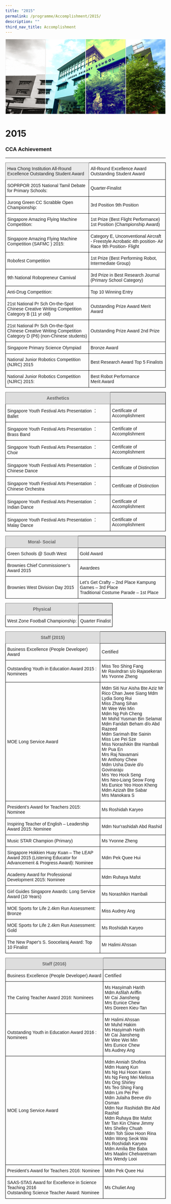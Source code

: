 ```yaml
---
title: "2015"
permalink: /programme/Accomplishment/2015/
description: ""
third_nav_title: Accomplishment
---
```

![](/images/Banner.png)

2015
====

### CCA Achievement
---------------

<style type="text/css">
.tg  {border-collapse:collapse;border-spacing:0;}
.tg td{border-color:black;border-style:solid;border-width:1px;font-family:Arial, sans-serif;font-size:14px;
  overflow:hidden;padding:10px 5px;word-break:normal;}
.tg th{border-color:black;border-style:solid;border-width:1px;font-family:Arial, sans-serif;font-size:14px;
  font-weight:normal;overflow:hidden;padding:10px 5px;word-break:normal;}
.tg .tg-cly1{text-align:left;vertical-align:middle}
.tg .tg-tqcj{background-color:#EAEAEA;border-color:inherit;color:#222;text-align:left;vertical-align:middle}
.tg .tg-0lax{text-align:left;vertical-align:top}
</style>
<table class="tg">
<thead>
  <tr>
    <th class="tg-tqcj">Hwa Chong Institution All-Round Excellence Outstanding Student Award</th>
    <th class="tg-cly1">All-Round Excellence Award Outstanding Student Award</th>
  </tr>
</thead>
<tbody>
  <tr>
    <td class="tg-cly1">SOPRPOR 2015 National Tamil Debate for Primary Schools:</td>
    <td class="tg-cly1">Quarter-Finalist</td>
  </tr>
  <tr>
    <td class="tg-cly1">Jurong Green CC Scrabble Open Championship:</td>
    <td class="tg-cly1">3rd Position 9th Position</td>
  </tr>
  <tr>
    <td class="tg-0lax"><span style="background-color:transparent">Singapore Amazing Flying Machine Competition: </span><br></td>
    <td class="tg-0lax"><span style="background-color:transparent">1st Prize (Best Flight Performance) </span><br><span style="background-color:transparent">1st Position (Championship Award)</span></td>
  </tr>
  <tr>
    <td class="tg-cly1">Singapore Amazing Flying Machine Competition (SAFMC ) 2015:</td>
    <td class="tg-cly1">Category E, Unconventional Aircraft - Freestyle Acrobatic 4th position- Air Race  9th Position- Flight</td>
  </tr>
  <tr>
    <td class="tg-cly1">Robofest Competition</td>
    <td class="tg-cly1">1st Prize (Best Performing Robot, Intermediate Group)</td>
  </tr>
  <tr>
    <td class="tg-cly1">9th National Robopreneur Carnival</td>
    <td class="tg-cly1">3rd Prize in Best Research Journal (Primary School Category)</td>
  </tr>
  <tr>
    <td class="tg-cly1">Anti-Drug Competition:</td>
    <td class="tg-cly1">Top 10 Winning Entry</td>
  </tr>
  <tr>
    <td class="tg-0lax"><span style="background-color:transparent">21st National Pr Sch On-the-Spot Chinese Creative Writing Competition </span><br><span style="background-color:transparent">Category B (11 yr old)</span></td>
    <td class="tg-cly1">Outstanding Prize Award Merit Award</td>
  </tr>
  <tr>
    <td class="tg-cly1">21st National Pr Sch On-the-Spot Chinese Creative Writing Competition Category D (P6) (non-Chinese students)</td>
    <td class="tg-cly1">Outstanding Prize Award 2nd Prize</td>
  </tr>
  <tr>
    <td class="tg-cly1">Singapore Primary Science Olympiad</td>
    <td class="tg-cly1">Bronze Award</td>
  </tr>
  <tr>
    <td class="tg-0lax"><span style="background-color:transparent">National Junior Robotics Competition (NJRC) 2015 </span><br></td>
    <td class="tg-cly1">Best Research Award Top 5 Finalists</td>
  </tr>
  <tr>
    <td class="tg-0lax"><span style="background-color:transparent">National Junior Robotics Competition (NJRC) 2015: </span><br></td>
    <td class="tg-0lax"><span style="background-color:transparent">Best Robot Performance </span><br><span style="background-color:transparent">Merit Award </span></td>
  </tr>
</tbody>
</table>


<style type="text/css">
.tg  {border-collapse:collapse;border-spacing:0;}
.tg td{border-color:black;border-style:solid;border-width:1px;font-family:Arial, sans-serif;font-size:14px;
  overflow:hidden;padding:10px 5px;word-break:normal;}
.tg th{border-color:black;border-style:solid;border-width:1px;font-family:Arial, sans-serif;font-size:14px;
  font-weight:normal;overflow:hidden;padding:10px 5px;word-break:normal;}
.tg .tg-cly1{text-align:left;vertical-align:middle}
.tg .tg-a4yv{background-color:#DDD;color:#666;font-weight:bold;text-align:center;vertical-align:top}
.tg .tg-kpb2{background-color:#DDD;border-color:inherit;color:#666;font-weight:bold;text-align:center;vertical-align:top}
</style>
<table class="tg">
<thead>
  <tr>
    <th class="tg-kpb2">Aesthetics</th>
    <th class="tg-a4yv"> </th>
  </tr>
</thead>
<tbody>
  <tr>
    <td class="tg-cly1">Singapore Youth Festival Arts Presentation ： Ballet</td>
    <td class="tg-cly1">Certificate of Accomplishment</td>
  </tr>
  <tr>
    <td class="tg-cly1">Singapore Youth Festival Arts Presentation ： Brass Band</td>
    <td class="tg-cly1">Certificate of Accomplishment</td>
  </tr>
  <tr>
    <td class="tg-cly1">Singapore Youth Festival Arts Presentation ： Choir</td>
    <td class="tg-cly1">Certificate of Accomplishment</td>
  </tr>
  <tr>
    <td class="tg-cly1">Singapore Youth Festival Arts Presentation ： Chinese Dance</td>
    <td class="tg-cly1">Certificate of Distinction</td>
  </tr>
  <tr>
    <td class="tg-cly1">Singapore Youth Festival Arts Presentation ： Chinese Orchestra</td>
    <td class="tg-cly1">Certificate of Distinction</td>
  </tr>
  <tr>
    <td class="tg-cly1">Singapore Youth Festival Arts Presentation ： Indian Dance</td>
    <td class="tg-cly1">Certificate of Accomplishment</td>
  </tr>
  <tr>
    <td class="tg-cly1">Singapore Youth Festival Arts Presentation ： Malay Dance</td>
    <td class="tg-cly1">Certificate of Accomplishment</td>
  </tr>
</tbody>
</table>

<style type="text/css">
.tg  {border-collapse:collapse;border-spacing:0;}
.tg td{border-color:black;border-style:solid;border-width:1px;font-family:Arial, sans-serif;font-size:14px;
  overflow:hidden;padding:10px 5px;word-break:normal;}
.tg th{border-color:black;border-style:solid;border-width:1px;font-family:Arial, sans-serif;font-size:14px;
  font-weight:normal;overflow:hidden;padding:10px 5px;word-break:normal;}
.tg .tg-cly1{text-align:left;vertical-align:middle}
.tg .tg-a4yv{background-color:#DDD;color:#666;font-weight:bold;text-align:center;vertical-align:top}
.tg .tg-kpb2{background-color:#DDD;border-color:inherit;color:#666;font-weight:bold;text-align:center;vertical-align:top}
.tg .tg-0lax{text-align:left;vertical-align:top}
</style>
<table class="tg">
<thead>
  <tr>
    <th class="tg-kpb2">Moral- Social</th>
    <th class="tg-a4yv"> </th>
  </tr>
</thead>
<tbody>
  <tr>
    <td class="tg-cly1">Green Schools @ South West</td>
    <td class="tg-cly1">Gold Award</td>
  </tr>
  <tr>
    <td class="tg-cly1">Brownies Chief Commissioner’s Award 2015</td>
    <td class="tg-cly1">Awardees</td>
  </tr>
  <tr>
    <td class="tg-cly1">Brownies West Division Day 2015</td>
    <td class="tg-0lax"><span style="background-color:transparent">Let’s Get Crafty – 2nd Place Kampung Games – 3rd Place </span><br><span style="background-color:transparent">Traditional Costume Parade – 1st Place</span></td>
  </tr>
</tbody>
</table>

<style type="text/css">
.tg  {border-collapse:collapse;border-spacing:0;}
.tg td{border-color:black;border-style:solid;border-width:1px;font-family:Arial, sans-serif;font-size:14px;
  overflow:hidden;padding:10px 5px;word-break:normal;}
.tg th{border-color:black;border-style:solid;border-width:1px;font-family:Arial, sans-serif;font-size:14px;
  font-weight:normal;overflow:hidden;padding:10px 5px;word-break:normal;}
.tg .tg-cly1{text-align:left;vertical-align:middle}
.tg .tg-a4yv{background-color:#DDD;color:#666;font-weight:bold;text-align:center;vertical-align:top}
.tg .tg-kpb2{background-color:#DDD;border-color:inherit;color:#666;font-weight:bold;text-align:center;vertical-align:top}
.tg .tg-0lax{text-align:left;vertical-align:top}
</style>
<table class="tg">
<thead>
  <tr>
    <th class="tg-kpb2">Physical</th>
    <th class="tg-a4yv"> </th>
  </tr>
</thead>
<tbody>
  <tr>
    <td class="tg-0lax"><span style="background-color:transparent">West Zone Football Championship: </span></td>
    <td class="tg-cly1">Quarter Finalist</td>
  </tr>
</tbody>
</table>

<style type="text/css">
.tg  {border-collapse:collapse;border-spacing:0;}
.tg td{border-color:black;border-style:solid;border-width:1px;font-family:Arial, sans-serif;font-size:14px;
  overflow:hidden;padding:10px 5px;word-break:normal;}
.tg th{border-color:black;border-style:solid;border-width:1px;font-family:Arial, sans-serif;font-size:14px;
  font-weight:normal;overflow:hidden;padding:10px 5px;word-break:normal;}
.tg .tg-cly1{text-align:left;vertical-align:middle}
.tg .tg-a4yv{background-color:#DDD;color:#666;font-weight:bold;text-align:center;vertical-align:top}
.tg .tg-kpb2{background-color:#DDD;border-color:inherit;color:#666;font-weight:bold;text-align:center;vertical-align:top}
.tg .tg-0lax{text-align:left;vertical-align:top}
</style>
<table class="tg">
<thead>
  <tr>
    <th class="tg-kpb2">Staff (2015)</th>
    <th class="tg-a4yv"> </th>
  </tr>
</thead>
<tbody>
  <tr>
    <td class="tg-cly1">Business Excellence (People Developer) Award</td>
    <td class="tg-cly1">Certified</td>
  </tr>
  <tr>
    <td class="tg-cly1">Outstanding Youth in Education Award 2015 : Nominees</td>
    <td class="tg-0lax"><span style="background-color:transparent">Miss Teo Shing Fang </span><br><span style="background-color:transparent">Mr Ravindran s/o Rajasekeran </span><br><span style="background-color:transparent">Ms Yvonne Zheng</span></td>
  </tr>
  <tr>
    <td class="tg-cly1">MOE Long Service Award</td>
    <td class="tg-0lax"><span style="background-color:transparent">Mdm Siti Nur Aisha Bte Aziz Mr Rico Chan Jwee Siang Mdm Lydia Song Rui </span><br><span style="background-color:transparent">Miss Zhang Sihan </span><br><span style="background-color:transparent">Mr Wee Wei Min </span><br><span style="background-color:transparent">Mdm Ng Poh Cheng </span><br><span style="background-color:transparent">Mr Mohd Yusman Bin Selamat </span><br><span style="background-color:transparent">Mdm Faridah Beham d/o Abd Razeed </span><br><span style="background-color:transparent">Mdm Sarimah Bte Sainin </span><br><span style="background-color:transparent">Miss Lee Pei Sze </span><br><span style="background-color:transparent">Miss Norashikin Bte Hambali </span><br><span style="background-color:transparent">Mr Pua En </span><br><span style="background-color:transparent">Mrs Raj Navamani </span><br><span style="background-color:transparent">Mr Anthony Chew </span><br><span style="background-color:transparent">Mdm Usha Davie d/o Govinaraju </span><br><span style="background-color:transparent">Mrs Yeo Hock Seng </span><br><span style="background-color:transparent">Mrs Neo-Liang Seow Fong </span><br><span style="background-color:transparent">Ms Eunice Yeo Hoon Kheng </span><br><span style="background-color:transparent">Mdm Azizah Bte Sabar </span><br><span style="background-color:transparent">Mrs Manokara S</span></td>
  </tr>
  <tr>
    <td class="tg-cly1">President’s Award for Teachers 2015: Nominee</td>
    <td class="tg-cly1">Ms Roshidah Karyeo</td>
  </tr>
  <tr>
    <td class="tg-cly1">Inspiring Teacher of English – Leadership Award 2015: Nominee</td>
    <td class="tg-cly1">Mdm Nur'rashidah Abd Rashid</td>
  </tr>
  <tr>
    <td class="tg-cly1">Music STAR Champion (Primary)</td>
    <td class="tg-cly1">Ms Yvonne Zheng</td>
  </tr>
  <tr>
    <td class="tg-cly1">Singapore Hokkien Huay Kuan – The LEAP Award 2015 (Listening Educator for Advancement &amp; Progress Award): Nominee</td>
    <td class="tg-cly1">Mdm Pek Quee Hui</td>
  </tr>
  <tr>
    <td class="tg-cly1">Academy Award for Professional Development 2015: Nominee</td>
    <td class="tg-cly1">Mdm Ruhaya Mafot</td>
  </tr>
  <tr>
    <td class="tg-cly1">Girl Guides Singapore Awards: Long Service Award (10 Years)</td>
    <td class="tg-cly1">Ms Norashikin Hambali</td>
  </tr>
  <tr>
    <td class="tg-cly1">MOE Sports for Life 2.4km Run Assessment: Bronze</td>
    <td class="tg-cly1">Miss Audrey Ang</td>
  </tr>
  <tr>
    <td class="tg-cly1">MOE Sports for Life 2.4km Run Assessment: Gold</td>
    <td class="tg-cly1">Ms Roshidah Karyeo</td>
  </tr>
  <tr>
    <td class="tg-cly1">The New Paper's S. Soocelaraj Award: Top 10 Finalist</td>
    <td class="tg-cly1">Mr Halimi Ahssan</td>
  </tr>
</tbody>
</table>

<style type="text/css">
.tg  {border-collapse:collapse;border-spacing:0;}
.tg td{border-color:black;border-style:solid;border-width:1px;font-family:Arial, sans-serif;font-size:14px;
  overflow:hidden;padding:10px 5px;word-break:normal;}
.tg th{border-color:black;border-style:solid;border-width:1px;font-family:Arial, sans-serif;font-size:14px;
  font-weight:normal;overflow:hidden;padding:10px 5px;word-break:normal;}
.tg .tg-cly1{text-align:left;vertical-align:middle}
.tg .tg-a4yv{background-color:#DDD;color:#666;font-weight:bold;text-align:center;vertical-align:top}
.tg .tg-kpb2{background-color:#DDD;border-color:inherit;color:#666;font-weight:bold;text-align:center;vertical-align:top}
.tg .tg-0lax{text-align:left;vertical-align:top}
</style>
<table class="tg">
<thead>
  <tr>
    <th class="tg-kpb2">Staff (2016)</th>
    <th class="tg-a4yv"> </th>
  </tr>
</thead>
<tbody>
  <tr>
    <td class="tg-cly1">Business Excellence (People Developer) Award</td>
    <td class="tg-cly1">Certified</td>
  </tr>
  <tr>
    <td class="tg-cly1">The Caring Teacher Award 2016: Nominees</td>
    <td class="tg-cly1">Ms Hasyimah Harith <br>Mdm Asfilah Ariffin <br>Mr Cai Jiansheng <br>Mrs Eunice Chew <br>Mrs Doreen Kieu-Tan</td>
  </tr>
  <tr>
    <td class="tg-cly1">Outstanding Youth in Education Award 2016 : Nominees</td>
    <td class="tg-cly1">Mr Halimi Ahssan <br>Mr Muhd Hakim <br>Ms Hasyimah Harith <br>Mr Cai Jiansheng <br>Mr Wee Wei Min <br>Mrs Eunice Chew <br>Ms Audrey Ang</td>
  </tr>
  <tr>
    <td class="tg-cly1">MOE Long Service Award</td>
    <td class="tg-cly1">Mdm Anniah Shofina <br>Mdm Huang Kun <br>Ms Ng Hui Hoon Karen <br>Ms Ng Feng Mei Melissa <br>Ms Ong Shirley <br>Ms Teo Shing Fang <br>Mdm Lim Pei Pei <br>Mdm Julaiha Beeve d/o Osman <br>Mdm Nur Rashidah Bte Abd Rashid <br>Mdm Ruhaya Bte Mafot <br>Mr Tan Kin Chiew Jimmy <br>Mrs Shelley Chuah <br>Mdm Toh Siow Hoon Rina <br>Mdm Wong Seok Wai <br>Ms Roshidah Karyeo <br>Mdm Amilia Bte Baba <br>Mrs Maalini Chelvaretnam <br>Mrs Wendy Looi</td>
  </tr>
  <tr>
    <td class="tg-cly1">President’s Award for Teachers 2016: Nominee</td>
    <td class="tg-cly1">Mdm Pek Quee Hui</td>
  </tr>
  <tr>
    <td class="tg-0lax"><span style="background-color:transparent">SAAS-STAS Award for Excellence in Science Teaching 2016 </span><br><span style="background-color:transparent">Outstanding Science Teacher Award: Nominee</span></td>
    <td class="tg-cly1">Ms Chuliet Ang</td>
  </tr>
</tbody>
</table>
